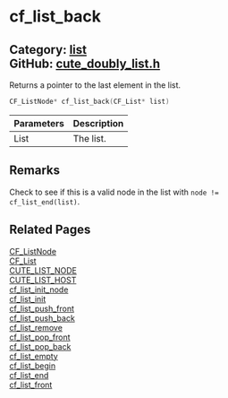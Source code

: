 [](../header.md ':include')

# cf_list_back

Category: [list](https://github.com/RandyGaul/cute_framework/blob/master/docs/api_reference?id=list)  
GitHub: [cute_doubly_list.h](https://github.com/RandyGaul/cute_framework/blob/master/include/cute_doubly_list.h)  
---

Returns a pointer to the last element in the list.

```cpp
CF_ListNode* cf_list_back(CF_List* list)
```

Parameters | Description
--- | ---
List | The list.

## Remarks

Check to see if this is a valid node in the list with `node != cf_list_end(list)`.

## Related Pages

[CF_ListNode](https://github.com/RandyGaul/cute_framework/blob/master/docs/list/cf_listnode.md)  
[CF_List](https://github.com/RandyGaul/cute_framework/blob/master/docs/list/cf_list.md)  
[CUTE_LIST_NODE](https://github.com/RandyGaul/cute_framework/blob/master/docs/list/cute_list_node.md)  
[CUTE_LIST_HOST](https://github.com/RandyGaul/cute_framework/blob/master/docs/list/cute_list_host.md)  
[cf_list_init_node](https://github.com/RandyGaul/cute_framework/blob/master/docs/list/cf_list_init_node.md)  
[cf_list_init](https://github.com/RandyGaul/cute_framework/blob/master/docs/list/cf_list_init.md)  
[cf_list_push_front](https://github.com/RandyGaul/cute_framework/blob/master/docs/list/cf_list_push_front.md)  
[cf_list_push_back](https://github.com/RandyGaul/cute_framework/blob/master/docs/list/cf_list_push_back.md)  
[cf_list_remove](https://github.com/RandyGaul/cute_framework/blob/master/docs/list/cf_list_remove.md)  
[cf_list_pop_front](https://github.com/RandyGaul/cute_framework/blob/master/docs/list/cf_list_pop_front.md)  
[cf_list_pop_back](https://github.com/RandyGaul/cute_framework/blob/master/docs/list/cf_list_pop_back.md)  
[cf_list_empty](https://github.com/RandyGaul/cute_framework/blob/master/docs/list/cf_list_empty.md)  
[cf_list_begin](https://github.com/RandyGaul/cute_framework/blob/master/docs/list/cf_list_begin.md)  
[cf_list_end](https://github.com/RandyGaul/cute_framework/blob/master/docs/list/cf_list_end.md)  
[cf_list_front](https://github.com/RandyGaul/cute_framework/blob/master/docs/list/cf_list_front.md)  
